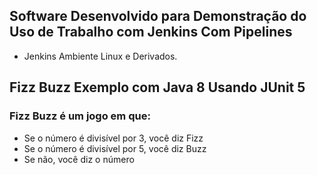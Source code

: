 ## Software Desenvolvido para Demonstração do Uso de Trabalho com Jenkins Com Pipelines

- Jenkins Ambiente Linux e Derivados.

## Fizz Buzz Exemplo com Java 8 Usando JUnit 5

### Fizz Buzz é um jogo em que:
- Se o número é divisível por 3, você diz Fizz
- Se o número é divisível por 5, você diz Buzz
- Se não, você diz o número


